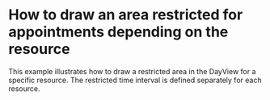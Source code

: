 # How to draw an area restricted for appointments depending on the resource


<p>This example illustrates how to draw a restricted area in the DayView for a specific resource. The restricted time interval is defined separately for each resource.</p>

<br/>


